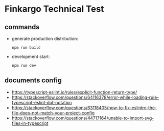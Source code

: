 # Finkargo Technical Test


## commands

  - generate production distribution:

    ```
    npm run build
    ```

  - development start:

    ```
    npm run dev
    ```

## documents config

- https://typescript-eslint.io/rules/explicit-function-return-type/
- https://stackoverflow.com/questions/64116378/error-while-loading-rule-typescript-eslint-dot-notation
- https://stackoverflow.com/questions/63118405/how-to-fix-eslintrc-the-file-does-not-match-your-project-config
- https://stackoverflow.com/questions/44717164/unable-to-import-svg-files-in-typescript
